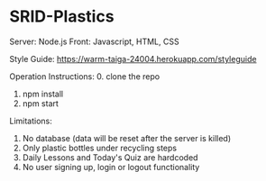 # SRID-Plastics
Server: Node.js
Front: Javascript, HTML, CSS

Style Guide: https://warm-taiga-24004.herokuapp.com/styleguide

Operation Instructions:
0. clone the repo
1. npm install
2. npm start

Limitations:
1. No database (data will be reset after the server is killed)
2. Only plastic bottles under recycling steps
3. Daily Lessons and Today's Quiz are hardcoded
4. No user signing up, login or logout functionality
